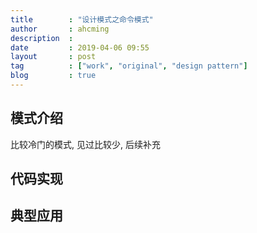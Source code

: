 ```yaml
---
title        : "设计模式之命令模式"
author       : ahcming
description  : 
date         : 2019-04-06 09:55
layout       : post
tag          : ["work", "original", "design pattern"]
blog         : true
---
```


## 模式介绍

比较冷门的模式, 见过比较少, 后续补充

## 代码实现


## 典型应用
